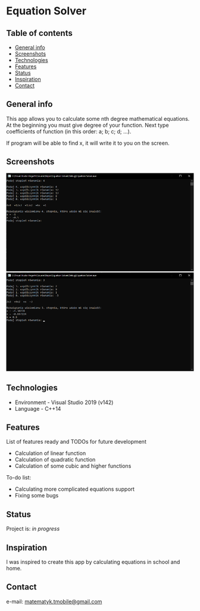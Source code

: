 # Equation Solver

## Table of contents
* [General info](#general-info)
* [Screenshots](#screenshots)
* [Technologies](#technologies)
* [Features](#features)
* [Status](#status)
* [Inspiration](#inspiration)
* [Contact](#contact)

## General info
This app allows you to calculate some nth degree mathematical equations.
At the beginning you must give degree of your function.
Next type coefficients of function (in this order: a; b; c; d; ...).

If program will be able to find x, it will write it to you on the screen.

## Screenshots
![Example screenshot](./img/README_screen1.png)
![Example screenshot](./img/README_screen2.png)

## Technologies
* Environment - Visual Studio 2019 (v142)
* Language - C++14

## Features
List of features ready and TODOs for future development
* Calculation of linear function
* Calculation of quadratic function
* Calculation of some cubic and higher functions

To-do list:
* Calculating more complicated equations support
* Fixing some bugs

## Status
Project is: _in progress_

## Inspiration
I was inspired to create this app by calculating equations in school and home.

## Contact
e-mail: matematyk.tmobile@gmail.com